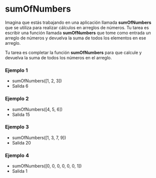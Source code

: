 # sumOfNumbers
Imagina que estás trabajando en una aplicación llamada **sumOfNumbers** que se utiliza para realizar cálculos en arreglos de números. Tu tarea es escribir una función llamada **sumOfNumbers** que tome como entrada un arreglo de números y devuelva la suma de todos los elementos en ese arreglo.

Tu tarea es completar la función **sumOfNumbers** para que calcule y devuelva la suma de todos los números en el arreglo.

### Ejemplo 1
- sumOfNumbers([1, 2, 3])             
- Salida 6

### Ejemplo 2
- sumOfNumbers([4, 5, 6])             
- Salida 15

### Ejemplo 3
- sumOfNumbers([1, 3, 7, 9])         
- Salida 20

### Ejemplo 4
- sumOfNumbers([0, 0, 0, 0, 0, 0, 1]) 
- Salida 1
